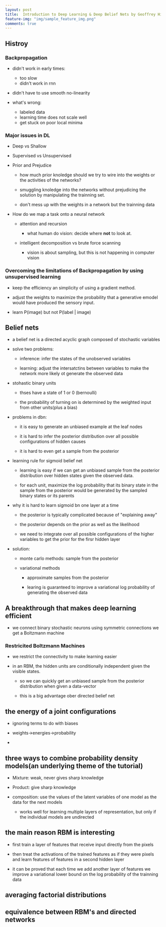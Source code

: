 ```yaml
---
layout: post
title:  Introduction to Deep Learning & Deep Belief Nets by Geoffrey Hinton
feature-img: "img/sample_feature_img.png"
comments: true
---
```

## Histroy

### Backpropagation

- didn't work in early times:
  - too slow
  - didn't work in rnn

- didn't have to use smooth no-linearity

- what's wrong:
  - labeled data
  - learning time does not scale well
  - get stuck on poor local minima

### Major issues in DL

- Deep vs Shallow

- Supervised vs Unsupervised

- Prior and Prejudice
    - how much prior knoledge should we try to wire into the weights or the activities of the networks?

    - smuggling knoledge into the networks without prejudicing the solution by manipulating the trainning set.

    - don't mess up with the weights in a network but the trainning data

- How do we map a task onto a neural network

  - attention and recursion

    - what human do vision: decide where __not__ to look at.


  - intelligent decomposition vs brute force scanning

    - vision is about sampling, but this is not happening in computer vision

### Overcoming the limitations of Backpropagation by using unsupervised learning

- keep the efficiency an simplicity of using a gradient method.

- adjust the weights to maximize the probability that a generative emodel would have produced the sensory input.

- learn P(image) but not P(label \| image)


## Belief nets

- a belief net is a directed acyclic graph composed of stochastic variables

- solve two problems:
  - inference: infer the states of the unobserved variables

  - learning: adjust the intersatctins between variables to make the network more likely ot generate the observed data

- stohastic  binary units
  - thses have a state of 1 or 0 (bernoulli)

  - the probability of turning on is determined by the weighted input from other units(plus a bias)

- problems in dbn:
    - it is easy to generate an unbiased example at the leaf nodes

    - it is hard to infer the posterior distribution over all possible configurations of hidden causes

    - it is hard to even get a sample from the posterior

- learning rule for sigmoid belief net

  - learning is easy if we can get an unbiased sample from the posterior distribution over hidden states given the observed data.

  - for each unit, maximize the log probability that its binary state in the sample from the posterior would be generated by the sampled binary states or its parents

- why it is hard to learn sigmoid bn one layer at a time  
  - the posterior is typically complicated because of "explaining away"

  - the posterior depends on the prior as well as the likelihood

  - we need to integrate over all possible configurations of the higher variables to get the prior for the firsr hidden layer

- solution:
  - monte carlo methods: sample from the posterior

  - variational methods
      - approximate samples from the posterior

      - learing is guaranteed to improve a variational log probability of generating the observed data

## A breakthrough that makes deep learning efficient

- we connect binary stochastic neurons using symmetric connections we get a Boltzmann machine


### Restricited Boltzmann Machines

- we restrict the connectivity to make learning easier

- in an RBM, the hidden units are conditionally independent given the visible states.
  - so we can quickly get an unbiased sample from the posterior distribution when given a data-vector

  - this is a big advantage ober directed belief net

## the energy of a joint configurations

- ignoring terms to do with biases

- weights->energies->probability

-

## three ways to combine probability density models(an underlying theme of the tutorial)

- Mixture: weak, never gives sharp knowledge

- Product: give sharp knowledge

- composition: use the values of the latent variables of one model as the data for the next models
  - works well for learning multiple layers of representation, but only if the individual models are undirected

## the main reason RBM is interesting

- first train a layer of features that receive input directly from the pixels

- then treat the activations of the trained features as if they were pixels and learn features of features in a second hidden layer

- it can be proved that each time we add another layer of features we improve a variational lower bound on the log probability of the trainning data

## averaging factorial distributions

## equivalence between RBM's and directed networks
